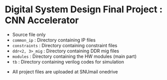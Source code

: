 # Digital System Design Final Project : CNN Accelerator

- Source file only
- ```common_ip``` : Directory containing IP files
- ```constraints``` : Directory containing constraint files
- ```ddr<2, 3>_mig``` : Directory containing DDR mig files
- ```modules``` : Directory containing the HW modules (main part)
- ```tb``` : Directory containing verilog codes for simulation

* All project files are uploaded at SNUmail onedrive
